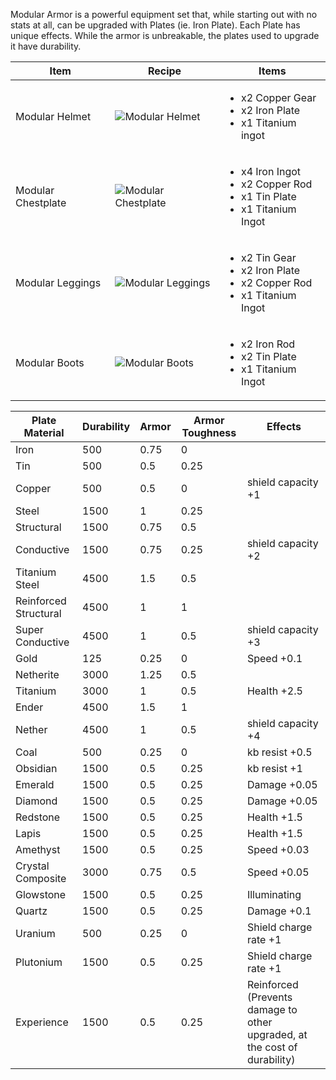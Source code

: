 Modular Armor is a powerful equipment set that, while starting out with no stats at all, can be upgraded with Plates (ie. Iron Plate). Each Plate has unique effects. While the armor is unbreakable, the plates used to upgrade it have durability.

| Item | Recipe | Items |
|------|--------|-------|
| Modular Helmet | ![Modular Helmet](https://cdn.discordapp.com/attachments/739536694398812230/879568147496173619/modular_helmet.png) | <ul><li>x2 Copper Gear</li><li>x2 Iron Plate</li><li>x1 Titanium ingot</li></ul> |
| Modular Chestplate | ![Modular Chestplate](https://cdn.discordapp.com/attachments/739536694398812230/879568160259461120/modular_chestplate.png) | <ul><li>x4 Iron Ingot</li><li>x2 Copper Rod</li><li>x1 Tin Plate</li><li>x1 Titanium Ingot</li></ul> |
| Modular  Leggings | ![Modular Leggings](https://cdn.discordapp.com/attachments/739536694398812230/879568168400597062/modular_leggings.png) | <ul><li>x2 Tin Gear</li><li>x2 Iron Plate</li><li>x2 Copper Rod</li><li>x1 Titanium Ingot</li></ul> |
| Modular Boots | ![Modular Boots](https://cdn.discordapp.com/attachments/739536694398812230/879568187618902066/modular_boots.png) | <ul><li>x2 Iron Rod</li><li>x2 Tin Plate</li><li>x1 Titanium Ingot</li></ul> |

| Plate Material | Durability | Armor | Armor Toughness | Effects |
|----------------|------------|-------|-----------------|---------|
Iron | 500 | 0.75 | 0 |  
Tin | 500 | 0.5 | 0.25 |  
Copper | 500 | 0.5 | 0 | shield capacity +1
Steel | 1500 | 1 | 0.25 |  
Structural | 1500 | 0.75 | 0.5 |  
Conductive | 1500 | 0.75 | 0.25 | shield capacity +2
Titanium Steel | 4500 | 1.5 | 0.5 |  
Reinforced Structural | 4500 | 1 | 1 |  
Super Conductive | 4500 | 1 | 0.5 | shield capacity +3
Gold | 125 | 0.25 | 0 | Speed +0.1
Netherite | 3000 | 1.25 | 0.5 |  
Titanium | 3000 | 1 | 0.5 | Health +2.5
Ender | 4500 | 1.5 | 1 |  
Nether | 4500 | 1 | 0.5 | shield capacity +4
Coal | 500 | 0.25 | 0 | kb resist +0.5
Obsidian | 1500 | 0.5 | 0.25 | kb resist +1
Emerald | 1500 | 0.5 | 0.25 | Damage +0.05
Diamond | 1500 | 0.5 | 0.25 | Damage +0.05
Redstone | 1500 | 0.5 | 0.25 | Health +1.5
Lapis | 1500 | 0.5 | 0.25 | Health +1.5
Amethyst | 1500 | 0.5 | 0.25 | Speed +0.03
Crystal Composite | 3000 | 0.75 | 0.5 | Speed +0.05
Glowstone | 1500 | 0.5 | 0.25 | Illuminating
Quartz | 1500 | 0.5 | 0.25 | Damage +0.1
Uranium | 500 | 0.25 | 0 | Shield charge rate +1
Plutonium | 1500 | 0.5 | 0.25 | Shield charge rate +1
Experience | 1500 | 0.5 | 0.25 | Reinforced (Prevents damage to other upgraded, at the cost of durability)
